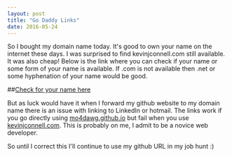 ```yaml
---
layout: post
title: "Go Daddy Links"
date: 2016-05-24
---
```


So I bought my domain name today.  It's good to own your name on the internet these days.  I was surprised to find kevinjconnell.com still available.  It was also cheap!  Below is the link where you can check if your name or some form of your name is available.  If .com is not available then .net or some hyphenation of your name would be good.

##[Check for your name here](https://www.godaddy.com/offers/default.aspx?isc=cjc99com&tmskey=1dom_03&cvosrc=affiliate.cj.7790004)

But as luck would have it when I forward my github website to my domain name there is an issue with linking to LinkedIn or hotmail.  The links work if you go directly using [mo4dawg.github.io](https//:mo4dawg.github.io) but fail when you use [kevinjconnell.com](http//:www.kevinjconnell.com).  This is probably on me, I admit to be a novice web developer. 

So until I correct this I'll continue to use my github URL in my job hunt :)

